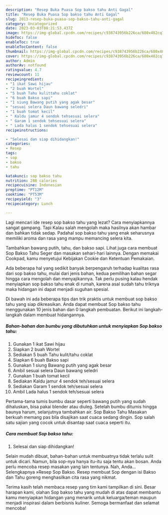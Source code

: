 ```yaml
---
description: "Resep Buka Puasa Sop bakso tahu Anti Gagal"
title: "Resep Buka Puasa Sop bakso tahu Anti Gagal"
slug: 2013-resep-buka-puasa-sop-bakso-tahu-anti-gagal
category: Uncategorized
date: 2023-03-03T08:21:53.437Z
image: https://img-global.cpcdn.com/recipes/c938743956b226ca/680x482cq70/sop-bakso-tahu-foto-resep-utama.jpg
hideToc: false
enableToc: true
enableTocContent: false
thumbnail: https://img-global.cpcdn.com/recipes/c938743956b226ca/680x482cq70/sop-bakso-tahu-foto-resep-utama.jpg
cover: https://img-global.cpcdn.com/recipes/c938743956b226ca/680x482cq70/sop-bakso-tahu-foto-resep-utama.jpg
author: Admin
authorAv: notfound
ratingvalue: 4.7
reviewcount: 11
recipeingredient:
- "1 ikat Sawi hijau"
- "2 buah Wortel"
- "5 buah Tahu kulittahu coklat"
- "6 buah Bakso sapi"
- "1 siung Bawang putih yang agak besar"
- "sesuai selera Daun bawang seledri"
- "1 buah tomat kecil"
- " Kaldu jamur 4 sendok tehsesuai selera"
- " Garam 1 sendok tehsesuai selera"
- " Lada halus 1 sendok tehsesuai selera"
recipeinstructions:

- "Selesai dan siap dihidangkan!"
categories:
- Resep
tags:
- sop
- bakso
- tahu

katakunci: sop bakso tahu 
nutrition: 288 calories
recipecuisine: Indonesian
preptime: "PT12M"
cooktime: "PT53M"
recipeyield: "3"
recipecategory: Lunch

---
```



Lagi mencari ide resep sop bakso tahu yang lezat? Cara menyiapkannya sangat gampang. Tapi Kalau salah mengolah maka hasilnya akan hambar dan bahkan tidak sedap. Padahal sop bakso tahu yang enak seharusnya memiliki aroma dan rasa yang mampu memancing selera kita.


Tambahkan bawang putih, tahu, dan bakso sapi. Lihat juga cara membuat Sop Bakso Tahu Seger dan masakan sehari-hari lainnya. Dengan memakai Cookpad, kamu menyetujui Kebijakan Cookie dan Ketentuan Pemakaian.

Ada beberapa hal yang sedikit banyak berpengaruh terhadap kualitas rasa dari sop bakso tahu, mulai dari jenis bahan, kedua pemilihan bahan segar hingga cara mengolah dan menyajikannya. Tak perlu pusing kalau hendak menyiapkan sop bakso tahu enak di rumah, karena asal sudah tahu triknya maka hidangan ini dapat menjadi suguhan spesial.


Di bawah ini ada beberapa tips dan trik praktis untuk membuat sop bakso tahu yang siap dikreasikan. Anda dapat membuat Sop bakso tahu menggunakan 10 jenis bahan dan 0 langkah pembuatan. Berikut ini langkah-langkah dalam membuat hidangannya.

<!--inarticleads1-->

##### Bahan-bahan dan bumbu yang dibutuhkan untuk menyiapkan Sop bakso tahu:

1. Gunakan 1 ikat Sawi hijau
1. Siapkan 2 buah Wortel
1. Sediakan 5 buah Tahu kulit/tahu coklat
1. Siapkan 6 buah Bakso sapi
1. Gunakan 1 siung Bawang putih yang agak besar
1. Ambil sesuai selera Daun bawang seledri
1. Gunakan 1 buah tomat kecil
1. Sediakan  Kaldu jamur 4 sendok teh/sesuai selera
1. Sediakan  Garam 1 sendok teh/sesuai selera
1. Ambil  Lada halus 1 sendok teh/sesuai selera


Pertama-tama tumis bumbu dasar seperti bawang putih yang sudah dihaluskan, bisa pakai blender atau diuleg. Setelah bumbu ditumis hingga baunya harum, selanjutnya tambahkan air. Sop Bakso Tahu Masakan berkuah memang pas bila disajikan saat cuaca sedang dingin. Sop salah satu sajian yang cocok untuk disantap saat cuaca seperti itu. 

<!--inarticleads2-->

##### Cara membuat Sop bakso tahu:


1. Selesai dan siap dihidangkan!

Selain mudah dibuat, bahan-bahan untuk membuatnya tidak terlalu sulit untuk dicari. Namun, bila sop-nya hanya itu-itu saja tentu akan bosan. Anda perlu mencoba resep masakan yang lain tentunya. Nah, Anda… Selengkapnya »Resep Sop Bakso. Resep membuat Sop dengan isi Bakso dan Tahu goreng menghasilkan cita rasa yang nikmat. 

Terima kasih telah membaca resep yang tim kami tampilkan di sini. Besar harapan kami, olahan Sop bakso tahu yang mudah di atas dapat membantu kamu menyiapkan hidangan yang menarik untuk keluarga/teman maupun menjadi inspirasi dalam berbisnis kuliner. Semoga bermanfaat dan selamat mencoba!

